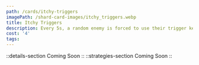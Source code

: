 ```yaml
---
path: /cards/itchy-triggers
imagePath: /shard-card-images/itchy_triggers.webp
title: Itchy Triggers
description: Every 5s, a random enemy is forced to use their trigger key/button.
cost: '4'
tags:
---
```

::details-section
Coming Soon
::
::strategies-section
Coming Soon
::